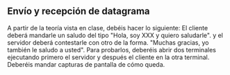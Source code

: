 ## Envío y recepción de datagrama

A partir de la teoría vista en clase, debéis hacer lo siguiente:
El cliente deberá mandarle un saludo del tipo "Hola, soy XXX y quiero saludarle". y el servidor deberá contestarle con otro de la forma. "Muchas gracias, yo también le saludo a usted".
Para probarlos, deberéis abrir dos terminales ejecutando primero el servidor y después el cliente en la otra terminal. Deberéis mandar capturas de pantalla de cómo queda.
